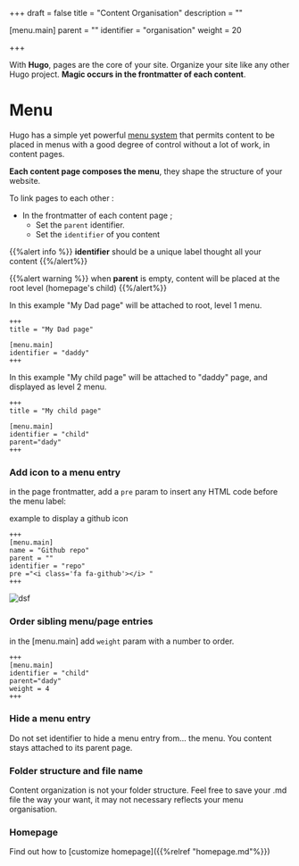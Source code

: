 +++
draft = false
title = "Content Organisation"
description = ""

[menu.main]
parent = ""
identifier = "organisation"
weight = 20

+++

With **Hugo**, pages are the core of your site. Organize your site like any other Hugo project. **Magic occurs in the frontmatter of each content**.


# Menu
Hugo has a simple yet powerful [menu system](https://gohugo.io/extras/menus/) that permits content to be placed in menus with a good degree of control without a lot of work, in content pages.

**Each content page composes the menu**, they shape the structure of your website.

To link pages to each other : 

* In the frontmatter of each content page ;
	* Set the `parent` identifier.
	* Set the `identifier` of you content


{{%alert info %}} **identifier** should be a unique label thought all your content {{%/alert%}}

{{%alert warning %}} when **parent** is empty, content will be placed at the root level (homepage's child) {{%/alert%}}

In this example "My Dad page" will be attached to root, level 1 menu.

	+++
	title = "My Dad page"

	[menu.main]
	identifier = "daddy"
	+++


In this example "My child page" will be attached to "daddy" page, and displayed as level 2 menu.

	+++
	title = "My child page"

	[menu.main]
	identifier = "child"
	parent="dady"
	+++

### Add icon to a menu entry

in the page frontmatter, add a `pre` param to insert any HTML code before the menu label:

example to display a github icon 

	+++
	[menu.main]
	name = "Github repo"
	parent = ""
	identifier = "repo"
	pre ="<i class='fa fa-github'></i> "
	+++

![dsf](/menu-entry-icon.png?height=40px&classes=shadow)


### Order sibling menu/page entries

in the [menu.main] add `weight` param with a number to order.

	+++
	[menu.main]
	identifier = "child"
	parent="dady"
	weight = 4
	+++


### Hide a menu entry

Do not set identifier to hide a menu entry from... the menu.
You content stays attached to its parent page.

### Folder structure and file name

Content organization is not your folder structure.
Feel free to save your .md file the way your want, it may not necessary reflects your menu organisation. 

### Homepage

Find out how to [customize homepage]({{%relref "homepage.md"%}}) 



